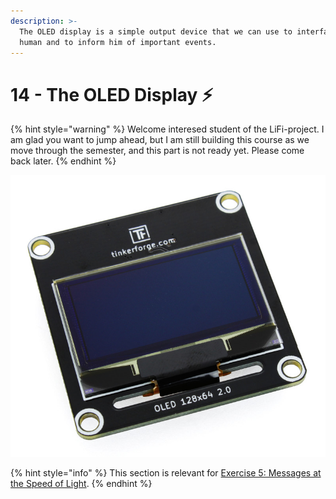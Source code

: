 ```yaml
---
description: >-
  The OLED display is a simple output device that we can use to interface with a
  human and to inform him of important events.
---
```


# 14 - The OLED Display ⚡

{% hint style="warning" %}
Welcome interesed student of the LiFi-project. I am glad you want to jump ahead, but I am still building this course as we move through the semester, and this part is not ready yet. Please come back later.
{% endhint %}

![](<../.gitbook/assets/image (46).png>)

{% hint style="info" %}
This section is relevant for [Exercise 5: Messages at the Speed of Light](https://github.com/winf-hsos/lifi-exercises/raw/main/exercises/05\_exercise\_messages\_speed\_of\_light.pdf).
{% endhint %}
